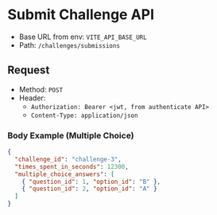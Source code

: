 # Submit Challenge API

- Base URL from env: `VITE_API_BASE_URL`
- Path: `/challenges/submissions`

## Request

- Method: `POST`
- Header:
  - `Authorization: Bearer <jwt, from authenticate API>`
  - `Content-Type: application/json`

### Body Example (Multiple Choice)
```json
{
  "challenge_id": "challenge-3",
  "times_spent_in_seconds": 12300,
  "multiple_choice_answers": [
    { "question_id": 1, "option_id": "B" },
    { "question_id": 2, "option_id": "A" }
  ]
}
